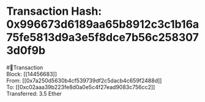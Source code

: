 
Transaction Hash: 0x996673d6189aa65b8912c3c1b16a75fe5813d9a3e5f8dce7b56c2583073d0f9b
====================================================================================
  
#💸Transaction  
Block: [[14456683]]  
From: [[0x7a250d5630b4cf539739df2c5dacb4c659f2488d]]  
To: [[0xc02aaa39b223fe8d0a0e5c4f27ead9083c756cc2]]  
Transferred: 3.5 Ether